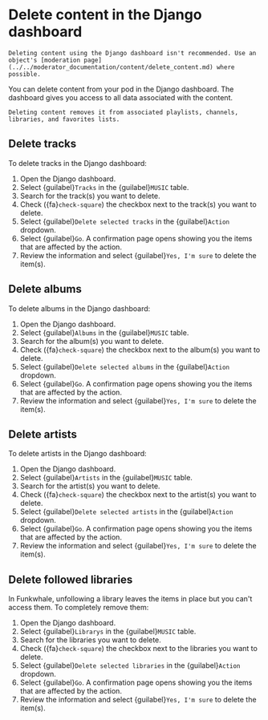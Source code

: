 # Delete content in the Django dashboard

```{note}
Deleting content using the Django dashboard isn't recommended. Use an object's [moderation page](../../moderator_documentation/content/delete_content.md) where possible.
```

You can delete content from your pod in the Django dashboard. The dashboard gives you access to all data associated with the content.

```{warning}
Deleting content removes it from associated playlists, channels, libraries, and favorites lists.
```

## Delete tracks

To delete tracks in the Django dashboard:

1. Open the Django dashboard.
2. Select {guilabel}`Tracks` in the {guilabel}`MUSIC` table.
3. Search for the track(s) you want to delete.
4. Check ({fa}`check-square`) the checkbox next to the track(s) you want to delete.
5. Select {guilabel}`Delete selected tracks` in the {guilabel}`Action` dropdown.
6. Select {guilabel}`Go`. A confirmation page opens showing you the items that are affected by the action.
7. Review the information and select {guilabel}`Yes, I'm sure` to delete the item(s).

## Delete albums

To delete albums in the Django dashboard:

1. Open the Django dashboard.
2. Select {guilabel}`Albums` in the {guilabel}`MUSIC` table.
3. Search for the album(s) you want to delete.
4. Check ({fa}`check-square`) the checkbox next to the album(s) you want to delete.
5. Select {guilabel}`Delete selected albums` in the {guilabel}`Action` dropdown.
6. Select {guilabel}`Go`. A confirmation page opens showing you the items that are affected by the action.
7. Review the information and select {guilabel}`Yes, I'm sure` to delete the item(s).

## Delete artists

To delete artists in the Django dashboard:

1. Open the Django dashboard.
2. Select {guilabel}`Artists` in the {guilabel}`MUSIC` table.
3. Search for the artist(s) you want to delete.
4. Check ({fa}`check-square`) the checkbox next to the artist(s) you want to delete.
5. Select {guilabel}`Delete selected artists` in the {guilabel}`Action` dropdown.
6. Select {guilabel}`Go`. A confirmation page opens showing you the items that are affected by the action.
7. Review the information and select {guilabel}`Yes, I'm sure` to delete the item(s).

## Delete followed libraries

In Funkwhale, unfollowing a library leaves the items in place but you can't access them. To completely remove them:

1. Open the Django dashboard.
2. Select {guilabel}`Librarys` in the {guilabel}`MUSIC` table.
3. Search for the libraries you want to delete.
4. Check ({fa}`check-square`) the checkbox next to the libraries you want to delete.
5. Select {guilabel}`Delete selected libraries` in the {guilabel}`Action` dropdown.
6. Select {guilabel}`Go`. A confirmation page opens showing you the items that are affected by the action.
7. Review the information and select {guilabel}`Yes, I'm sure` to delete the item(s).
